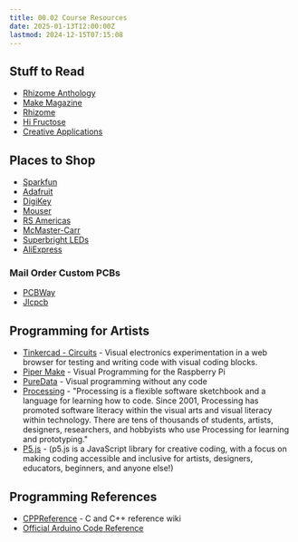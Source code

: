 ```yaml
---
title: 00.02 Course Resources
date: 2025-01-13T12:00:00Z
lastmod: 2024-12-15T07:15:08
---
```


## Stuff to Read

- [Rhizome Anthology](https://anthology.rhizome.org/)
- [Make Magazine](https://makezine.com/)
- [Rhizome](https://rhizome.org/)
- [Hi Fructose](https://hifructose.com/)
- [Creative Applications](https://www.creativeapplications.net/)

## Places to Shop

- [Sparkfun](https://www.sparkfun.com/)
- [Adafruit](https://www.adafruit.com/)
- [DigiKey](https://www.digikey.com/)
- [Mouser](https://www.mouser.com/)
- [RS Americas](https://us.rs-online.com/)
- [McMaster-Carr](https://www.mcmaster.com/)
- [Superbright LEDs](https://www.superbrightleds.com/)
- [AliExpress](https://www.aliexpress.us/?gatewayAdapt=glo2usa&_randl_shipto=US)

### Mail Order Custom PCBs

- [PCBWay](https://www.pcbway.com/)
- [Jlcpcb](https://jlcpcb.com/)

## Programming for Artists

- [Tinkercad - Circuits](https://www.tinkercad.com/circuits) - Visual electronics experimentation in a web browser for testing and writing code with visual coding blocks.
- [Piper Make](https://make.playpiper.com/) - Visual Programming for the Raspberry Pi
- [PureData](https://puredata.info/) - Visual programming without any code
- [Processing](https://processing.org/) - "Processing is a flexible software sketchbook and a language for learning how to code. Since 2001, Processing has promoted software literacy within the visual arts and visual literacy within technology. There are tens of thousands of students, artists, designers, researchers, and hobbyists who use Processing for learning and prototyping."
- [P5.js](https://p5js.org/) - (p5.js is a JavaScript library for creative coding, with a focus on making coding accessible and inclusive for artists, designers, educators, beginners, and anyone else!)

## Programming References

- [CPPReference](https://en.cppreference.com/w/) - C and C++ reference wiki
- [Official Arduino Code Reference](https://www.arduino.cc/reference/en/)
